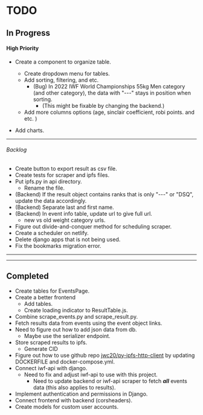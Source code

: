 # TODO

## In Progress

#### High Priority

- Create a component to organize table.

  - Create dropdown menu for tables.
  - Add sorting, filtering, and etc.
    - (Bug) In 2022 IWF World Championships 55kg Men category (and other category), the data with "---" stays in position when sorting.
        - (This might be fixable by changing the backend.)
  - Add more columns options (age, sinclair coefficient, robi points. and etc. )

- Add charts.

---

###### Backlog

- Create button to export result as csv file.
- Create tests for scraper and ipfs files.
- Put ipfs.py in api directory.
  - Rename the file.
- (Backend) If the result object contains ranks that is only "---" or "DSQ", update the data accordingly.
- (Backend) Separate last and first name.
- (Backend) In event info table, update url to give full url.
  - new vs old weight category urls.
- Figure out divide-and-conquer method for scheduling scraper.
- Create a scheduler on netlify.
- Delete django apps that is not being used.
- Fix the bookmarks migration error.

---

---

## Completed

- Create tables for EventsPage.
- Create a better frontend
  - Add tables.
  - Create loading indicator to ResultTable.js.
- Combine scrape_events.py and scrape_result.py.
- Fetch results data from events using the event object links.
- Need to figure out how to add json data from db.
  - Maybe use the serializer endpoint.
- Store scraped results to ipfs.
  - Generate CID
- Figure out how to use github repo [jwc20/py-ipfs-http-client](https://github.com/jwc20/py-ipfs-http-client) by updating DOCKERFILE and docker-compose.yml.
- Connect iwf-api with django.
  - Need to fix and adjust iwf-api to use with this project.
    - Need to update backend or iwf-api scraper to fetch **_all_** events data (this also applies to results).
- Implement authentication and permissions in Django.
- Connect frontend with backend (corsheaders).
- Create models for custom user accounts.
